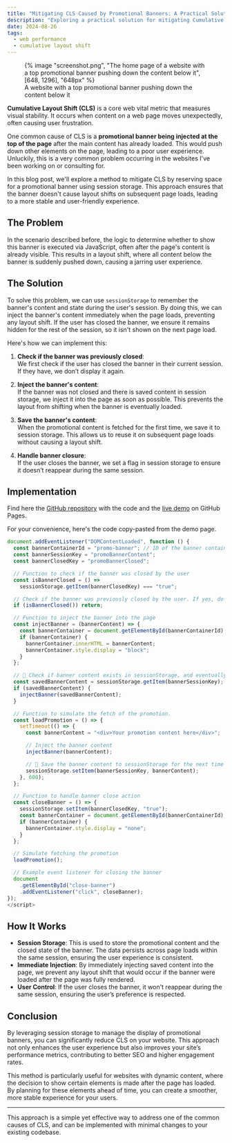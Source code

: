 ```yaml
---
title: "Mitigating CLS Caused by Promotional Banners: A Practical Solution"
description: "Exploring a practical solution for mitigating Cumulative Layout Shift (CLS) caused by promotional banners. Prevent unexpected layout shifts by using sessionStorage to remember the banner's content and display state across page loads."
date: 2024-08-26
tags:
  - web performance
  - cumulative layout shift
---
```


<figure>
	{% image "screenshot.png", "The home page of a website with a top promotional banner pushing down the content below it", [648, 1296], "648px" %}
	<figcaption>A website with a top promotional banner pushing down the content below it</figcaption>
</figure>

**Cumulative Layout Shift (CLS)** is a core web vital metric that measures visual stability. It occurs when content on a web page moves unexpectedly, often causing user frustration.

One common cause of CLS is a **promotional banner being injected at the top of the page** after the main content has already loaded. This would push down other elements on the page, leading to a poor user experience. Unluckily, this is a very common problem occurring in the websites I've been working on or consulting for.

In this blog post, we'll explore a method to mitigate CLS by reserving space for a promotional banner using session storage. This approach ensures that the banner doesn't cause layout shifts on subsequent page loads, leading to a more stable and user-friendly experience.

## The Problem

In the scenario described before, the logic to determine whether to show this banner is executed via JavaScript, often after the page's content is already visible. This results in a layout shift, where all content below the banner is suddenly pushed down, causing a jarring user experience.

## The Solution

To solve this problem, we can use `sessionStorage` to remember the banner's content and state during the user's session. By doing this, we can inject the banner's content immediately when the page loads, preventing any layout shift. If the user has closed the banner, we ensure it remains hidden for the rest of the session, so it isn't shown on the next page load.

Here's how we can implement this:

1. **Check if the banner was previously closed**:<br>We first check if the user has closed the banner in their current session. If they have, we don’t display it again.

2. **Inject the banner's content**:<br>If the banner was not closed and there is saved content in session storage, we inject it into the page as soon as possible. This prevents the layout from shifting when the banner is eventually loaded.

3. **Save the banner's content**:<br>When the promotional content is fetched for the first time, we save it to session storage. This allows us to reuse it on subsequent page loads without causing a layout shift.

4. **Handle banner closure**:<br>If the user closes the banner, we set a flag in session storage to ensure it doesn’t reappear during the same session.

## Implementation

Find here the [GitHub repository](https://github.com/verlok/cls-issue-promotional-banner-mitigation/) with the code and the [live demo](https://verlok.github.io/cls-issue-promotional-banner-mitigation/) on GitHub Pages.

For your convenience, here's the code copy-pasted from the demo page.

```js
document.addEventListener("DOMContentLoaded", function () {
  const bannerContainerId = "promo-banner"; // ID of the banner container
  const bannerSessionKey = "promoBannerContent";
  const bannerClosedKey = "promoBannerClosed";

  // Function to check if the banner was closed by the user
  const isBannerClosed = () =>
    sessionStorage.getItem(bannerClosedKey) === "true";

  // Check if the banner was previously closed by the user. If yes, do nothing.
  if (isBannerClosed()) return;

  // Function to inject the banner into the page
  const injectBanner = (bannerContent) => {
    const bannerContainer = document.getElementById(bannerContainerId);
    if (bannerContainer) {
      bannerContainer.innerHTML = bannerContent;
      bannerContainer.style.display = "block";
    }
  };

  // 👀 Check if banner content exists in sessionStorage, and eventually inject it
  const savedBannerContent = sessionStorage.getItem(bannerSessionKey);
  if (savedBannerContent) {
    injectBanner(savedBannerContent);
  }

  // Function to simulate the fetch of the promotion.
  const loadPromotion = () => {
    setTimeout(() => {
      const bannerContent = "<div>Your promotion content here</div>";

      // Inject the banner content
      injectBanner(bannerContent);

      // 👀 Save the banner content to sessionStorage for the next time
      sessionStorage.setItem(bannerSessionKey, bannerContent);
    }, 600);
  };

  // Function to handle banner close action
  const closeBanner = () => {
    sessionStorage.setItem(bannerClosedKey, "true");
    const bannerContainer = document.getElementById(bannerContainerId);
    if (bannerContainer) {
      bannerContainer.style.display = "none";
    }
  };

  // Simulate fetching the promotion
  loadPromotion();

  // Example event listener for closing the banner
  document
    .getElementById("close-banner")
    .addEventListener("click", closeBanner);
});
</script>
```

## How It Works

- **Session Storage**: This is used to store the promotional content and the closed state of the banner. The data persists across page loads within the same session, ensuring the user experience is consistent.
- **Immediate Injection**: By immediately injecting saved content into the page, we prevent any layout shift that would occur if the banner were loaded after the page was fully rendered.
- **User Control**: If the user closes the banner, it won't reappear during the same session, ensuring the user’s preference is respected.

## Conclusion

By leveraging session storage to manage the display of promotional banners, you can significantly reduce CLS on your website. This approach not only enhances the user experience but also improves your site’s performance metrics, contributing to better SEO and higher engagement rates.

This method is particularly useful for websites with dynamic content, where the decision to show certain elements is made after the page has loaded. By planning for these elements ahead of time, you can create a smoother, more stable experience for your users.

---

This approach is a simple yet effective way to address one of the common causes of CLS, and can be implemented with minimal changes to your existing codebase.
